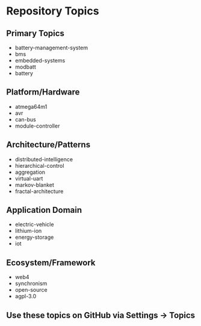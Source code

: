 # Repository Topics

## Primary Topics
- battery-management-system
- bms
- embedded-systems
- modbatt
- battery

## Platform/Hardware
- atmega64m1
- avr
- can-bus
- module-controller

## Architecture/Patterns
- distributed-intelligence
- hierarchical-control
- aggregation
- virtual-uart
- markov-blanket
- fractal-architecture

## Application Domain
- electric-vehicle
- lithium-ion
- energy-storage
- iot

## Ecosystem/Framework
- web4
- synchronism
- open-source
- agpl-3.0

## Use these topics on GitHub via Settings → Topics
